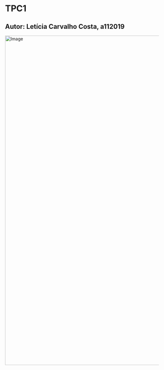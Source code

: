# TPC1
## Autor: Letícia Carvalho Costa, a112019





<img width="1920" height="1080" alt="Image" src="https://github.com/user-attachments/assets/dc5d9724-e439-4a05-93a2-c18838436fdf" />
